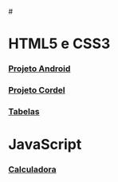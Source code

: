 #<h1>HTML5 e CSS3</h1>

<a href="">
    <h3>
        <a href="https://denisrferro.github.io/repositorio-android/">Projeto Android</a>
</h3>

<h3>
    <a href="https://denisrferro.github.io/projeto-cordel/">Projeto Cordel</a>
</h3>
    
<h3>
    <a href="https://denisrferro.github.io/html-css/exercicios/ex023/tabela002.html">Tabelas</a>
</h3>    

 <h1>JavaScript</h1>
    
 <h3>
    <a href="https://denisrferro.github.io//javascript/calculadora/index">Calculadora</a>
</h3> 
